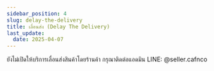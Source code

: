 ```yaml
---
sidebar_position: 4
slug: delay-the-delivery
title: เลื่อนส่ง (Delay The Delivery)
last_update:
  date: 2025-04-07
---
```


ยังไม่เปิดให้บริการเลื่อนส่งสินค้าโดยร้านค้า กรุณาติดต่อแอดมิน LINE: @seller.cafnco